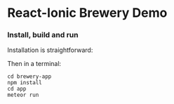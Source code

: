 # React-Ionic Brewery Demo #


### Install, build and run ###

Installation is straightforward:


Then in a terminal:

    cd brewery-app
    npm install
    cd app
    meteor run
